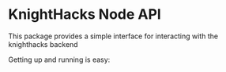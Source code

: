 # KnightHacks Node API

This package provides a simple interface for interacting with the knighthacks backend

Getting up and running is easy:

```ts

```
